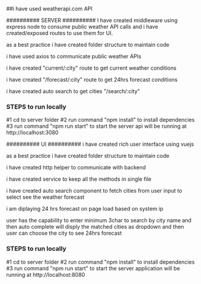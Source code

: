 ##i have used weatherapi.com API

##########
SERVER
##########
I have created middleware using express node to consume public weather API calls and i have created/exposed routes to use them for UI.

as a best practice i have created folder structure to maintain code

i have used axios to communicate public weather APIs

i have created "current/:city" route to get current weather conditions

i have created "/forecast/:city" route to get 24hrs forecast conditions

i have created auto search to get cities "/search/:city"

### STEPS to run locally
#1 cd to server folder
#2 run command "npm install" to install dependencies
#3 run command "npm run start" to start the server
api will be running at http://localhost:3080


##########
UI
##########
i have created rich user interface using vuejs

as a best practice i have created folder structure to maintain code

i have created http helper to communicate with backend

i have created service to keep all the methods in single file 

i have created auto search component to fetch cities from user input to select see the weather forecast

i am diplaying 24 hrs forecast on page load based on system ip

user has the capability to enter minimum 3char to search by city name and then auto complete will disply the matched cities as dropdown and then user can choose the city to see 24hrs forecast

### STEPS to run locally
#1 cd to server folder
#2 run command "npm install" to install dependencies
#3 run command "npm run start" to start the server
application will be running at http://localhost:8080